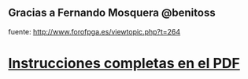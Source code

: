 ## Gracias a Fernando Mosquera @benitoss 
fuente: http://www.forofpga.es/viewtopic.php?t=264

# [Instrucciones completas en el PDF](https://github.com/ingloriond/Unamiga/wiki/Flashear-MC-STM32)
